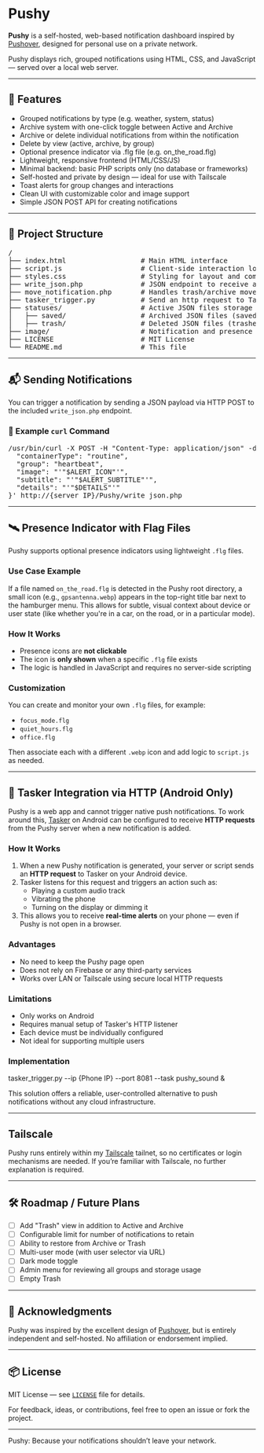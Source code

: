 # Pushy

**Pushy** is a self-hosted, web-based notification dashboard inspired by [Pushover](https://pushover.net), designed for personal use on a private network.

Pushy displays rich, grouped notifications using HTML, CSS, and JavaScript — served over a local web server.

---

## 🔧 Features

- Grouped notifications by type (e.g. weather, system, status)
- Archive system with one-click toggle between Active and Archive
- Archive or delete individual notifications from within the notification
- Delete by view (active, archive, by group)
- Optional presence indicator via .flg file (e.g. on_the_road.flg)
- Lightweight, responsive frontend (HTML/CSS/JS)
- Minimal backend: basic PHP scripts only (no database or frameworks)
- Self-hosted and private by design — ideal for use with Tailscale
- Toast alerts for group changes and interactions
- Clean UI with customizable color and image support
- Simple JSON POST API for creating notifications

---

## 📂 Project Structure

<pre>
/
├── index.html                  # Main HTML interface
├── script.js                   # Client-side interaction logic
├── styles.css                  # Styling for layout and components
├── write_json.php              # JSON endpoint to receive and save notifications
├── move_notification.php       # Handles trash/archive moves from the frontend
├── tasker_trigger.py           # Send an http request to Tasker
├── statuses/                   # Active JSON files storage location
│   ├── saved/                  # Archived JSON files (saved) notifications
│   ├── trash/                  # Deleted JSON files (trashed) notifications
├── image/                      # Notification and presence icons (e.g., heartbeat.webp)
├── LICENSE                     # MIT License
└── README.md                   # This file
</pre>

---

## 📬 Sending Notifications

You can trigger a notification by sending a JSON payload via HTTP POST to the included `write_json.php` endpoint.

### 🔧 Example `curl` Command

<pre>
/usr/bin/curl -X POST -H "Content-Type: application/json" -d '{
  "containerType": "routine",
  "group": "heartbeat",
  "image": "'"$ALERT_ICON"'",
  "subtitle": "'"$ALERT_SUBTITLE"'",
  "details": "'"$DETAILS"'"
}' http://{server IP}/Pushy/write_json.php
</pre>

---

## 🛰️ Presence Indicator with Flag Files

Pushy supports optional presence indicators using lightweight `.flg` files.

### Use Case Example

If a file named `on_the_road.flg` is detected in the Pushy root directory, a small icon (e.g., `gpsantenna.webp`) appears in the top-right title bar next to the hamburger menu. This allows for subtle, visual context about device or user state (like whether you're in a car, on the road, or in a particular mode).

### How It Works

- Presence icons are **not clickable**
- The icon is **only shown** when a specific `.flg` file exists
- The logic is handled in JavaScript and requires no server-side scripting

### Customization

You can create and monitor your own `.flg` files, for example:

- `focus_mode.flg`
- `quiet_hours.flg`
- `office.flg`

Then associate each with a different `.webp` icon and add logic to `script.js` as needed.

---

## 📱 Tasker Integration via HTTP (Android Only)

Pushy is a web app and cannot trigger native push notifications. To work around this, [Tasker](https://tasker.joaoapps.com/) on Android can be configured to receive **HTTP requests** from the Pushy server when a new notification is added.

### How It Works

1. When a new Pushy notification is generated, your server or script sends an **HTTP request** to Tasker on your Android device.
2. Tasker listens for this request and triggers an action such as:
   - Playing a custom audio track
   - Vibrating the phone
   - Turning on the display or dimming it
3. This allows you to receive **real-time alerts** on your phone — even if Pushy is not open in a browser.

### Advantages

- No need to keep the Pushy page open
- Does not rely on Firebase or any third-party services
- Works over LAN or Tailscale using secure local HTTP requests

### Limitations

- Only works on Android
- Requires manual setup of Tasker's HTTP listener
- Each device must be individually configured
- Not ideal for supporting multiple users

### Implementation

  tasker_trigger.py --ip {Phone IP} --port 8081 --task pushy_sound &

This solution offers a reliable, user-controlled alternative to push notifications without any cloud infrastructure.

---

## Tailscale
Pushy runs entirely within my [Tailscale](https://tailscale.com) tailnet, so no certificates or login mechanisms are needed. If you’re familiar with Tailscale, no further explanation is required.

---

## 🛠️ Roadmap / Future Plans

- [ ] Add "Trash" view in addition to Active and Archive  
- [ ] Configurable limit for number of notifications to retain  
- [ ] Ability to restore from Archive or Trash  
- [ ] Multi-user mode (with user selector via URL)  
- [ ] Dark mode toggle  
- [ ] Admin menu for reviewing all groups and storage usage
- [ ] Empty Trash

---

## 🙏 Acknowledgments

Pushy was inspired by the excellent design of [Pushover](https://pushover.net), but is entirely independent and self-hosted. No affiliation or endorsement implied.

---

## 📦 License

MIT License — see [`LICENSE`](LICENSE) file for details.

For feedback, ideas, or contributions, feel free to open an issue or fork the project.

---

Pushy: Because your notifications shouldn’t leave your network.


